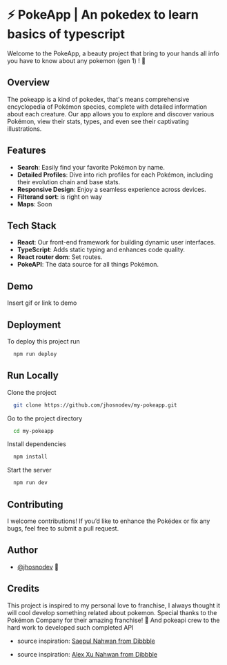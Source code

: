 
# ⚡ PokeApp | An pokedex to learn basics of typescript

Welcome to the PokeApp, a beauty project that bring to your hands all info you have to know about any pokemon (gen 1) ! 🚀

## Overview
The pokeapp is a kind of pokedex, that's means comprehensive encyclopedia of Pokémon species, complete with detailed information about each creature. Our app allows you to explore and discover various Pokémon, view their stats, types, and even see their captivating illustrations.

## Features

- **Search**: Easily find your favorite Pokémon by name.
- **Detailed Profiles**: Dive into rich profiles for each Pokémon, including their evolution chain and base stats.
- **Responsive Design**: Enjoy a seamless experience across devices.
- **Filterand sort**: is right on way 
- **Maps**: Soon



## Tech Stack
- **React**: Our front-end framework for building dynamic user interfaces.
- **TypeScript**: Adds static typing and enhances code quality.
- **React router dom**: Set routes. 
- **PokeAPI**: The data source for all things Pokémon.


## Demo

Insert gif or link to demo


## Deployment

To deploy this project run

```bash
  npm run deploy
```


## Run Locally

Clone the project

```bash
  git clone https://github.com/jhosnodev/my-pokeapp.git
```

Go to the project directory

```bash
  cd my-pokeapp
```

Install dependencies

```bash
  npm install
```

Start the server

```bash
  npm run dev
```


## Contributing

I welcome contributions! If you’d like to enhance the Pokédex or fix any bugs, feel free to submit a pull request.


## Author

- [@jhosnodev](https://www.github.com/jhosnodev) 👾

## Credits 
This project is inspired to my personal love to franchise, I always thought it will cool develop something related about pokemon. 
Special thanks to the Pokémon Company for their amazing franchise! 💛
And pokeapi crew to the hard work to developed such completed API 

- source inspiration: [Saepul Nahwan from Dibbble](https://dribbble.com/shots/6563578-Pokedex-App-Animation)

- source inspiration: [Alex Xu Nahwan from Dibbble](https://www.behance.net/gallery/180876205/Pokemon-App)

